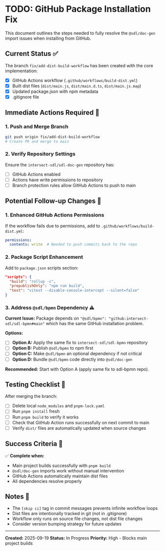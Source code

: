 # TODO: GitHub Package Installation Fix

This document outlines the steps needed to fully resolve the `@sdl/doc-gen` import issues when installing from GitHub.

## Current Status ✅

The branch `fix/add-dist-build-workflow` has been created with the core implementation:

- [x] GitHub Actions workflow (`.github/workflows/build-dist.yml`)
- [x] Built dist files (`dist/main.js`, `dist/main.d.ts`, `dist/main.js.map`)
- [x] Updated package.json with npm metadata
- [x] .gitignore file

## Immediate Actions Required 🚨

### 1. Push and Merge Branch
```bash
git push origin fix/add-dist-build-workflow
# Create PR and merge to main
```

### 2. Verify Repository Settings
Ensure the `intersect-sdl/sdl-doc-gen` repository has:
- [ ] GitHub Actions enabled
- [ ] Actions have write permissions to repository
- [ ] Branch protection rules allow GitHub Actions to push to main

## Potential Follow-up Changes 🔧

### 1. Enhanced GitHub Actions Permissions
If the workflow fails due to permissions, add to `.github/workflows/build-dist.yml`:

```yaml
permissions:
  contents: write  # Needed to push commits back to the repo
```

### 2. Package Script Enhancement
Add to `package.json` scripts section:

```json
"scripts": {
  "build": "rollup -c",
  "prepublishOnly": "npm run build",
  "test": "vitest --disable-console-intercept --silent=false"
}
```

### 3. Address `@sdl/bpmn` Dependency ⚠️

**Current Issue:** Package depends on `"@sdl/bpmn": "github:intersect-sdl/sdl-bpmn#main"` which has the same GitHub installation problem.

**Options:**
- [ ] **Option A:** Apply the same fix to `intersect-sdl/sdl-bpmn` repository
- [ ] **Option B:** Publish `@sdl/bpmn` to npm first
- [ ] **Option C:** Make `@sdl/bpmn` an optional dependency if not critical
- [ ] **Option D:** Bundle `@sdl/bpmn` code directly into `@sdl/doc-gen`

**Recommended:** Start with Option A (apply same fix to sdl-bpmn repo).

## Testing Checklist 🧪

After merging the branch:

- [ ] Delete local `node_modules` and `pnpm-lock.yaml`
- [ ] Run `pnpm install` fresh
- [ ] Run `pnpm build` to verify it works
- [ ] Check that GitHub Action runs successfully on next commit to main
- [ ] Verify `dist/` files are automatically updated when source changes

## Success Criteria 🎯

✅ **Complete when:**
- Main project builds successfully with `pnpm build`
- `@sdl/doc-gen` imports work without manual intervention
- GitHub Actions automatically maintain dist files
- All dependencies resolve properly

## Notes 📝

- The `[skip ci]` tag in commit messages prevents infinite workflow loops
- Dist files are intentionally tracked in git (not in .gitignore)
- Workflow only runs on source file changes, not dist file changes
- Consider version bumping strategy for future updates

---

**Created:** 2025-09-19
**Status:** In Progress
**Priority:** High - Blocks main project builds